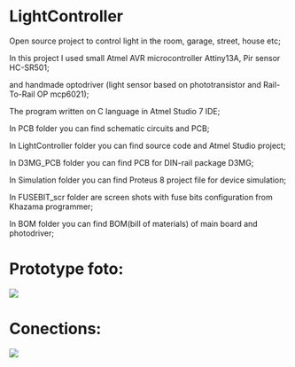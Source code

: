# LightController
Open source project to control light in the room, garage, street, house etc;

In this project I used small Atmel AVR microcontroller Attiny13A, Pir sensor HC-SR501;

and handmade optodriver (light sensor based on phototransistor and Rail-To-Rail OP mcp6021);

The program written on C language in Atmel Studio 7 IDE;

In PCB folder you can find schematic circuits and PCB;

In LightController folder you can find source code and Atmel Studio project;

In D3MG_PCB folder you can find PCB for DIN-rail package D3MG;

In Simulation folder you can find Proteus 8 project file for device simulation;

In FUSEBIT_scr folder are screen shots with fuse bits configuration from Khazama programmer;

In BOM folder you can find BOM(bill of materials) of main board and photodriver;

<h1> Prototype foto: </h1>

<img src="https://habrastorage.org/files/e9f/563/888/e9f563888cdf4c149a052febf3b871ff.jpg"/>

<h1> Conections: </h1>

<img src="https://habrastorage.org/files/5c6/6e2/3ce/5c66e23ce82f4ff2a964b5d229b054eb.jpg"/>
